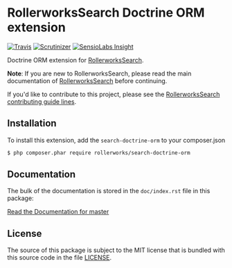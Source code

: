 RollerworksSearch Doctrine ORM extension
========================================

[![Travis](https://img.shields.io/travis/rollerworks/search-doctrine-orm.svg)](https://travis-ci.org/rollerworks/search-doctrine-orm)
[![Scrutinizer](https://img.shields.io/scrutinizer/g/rollerworks/search-doctrine-orm.svg)](https://scrutinizer-ci.com/g/rollerworks/search-doctrine-orm/)
[![SensioLabs Insight](https://img.shields.io/sensiolabs/i/4a8aa7d8-4e90-4097-aebb-ec0126f5217b.svg)](https://insight.sensiolabs.com/projects/4a8aa7d8-4e90-4097-aebb-ec0126f5217b)

Doctrine ORM extension for [RollerworksSearch][1].

**Note**: If you are new to RollerworksSearch, please read the main documentation
of [RollerworksSearch][1] before continuing.

If you'd like to contribute to this project, please see the [RollerworksSearch contributing guide lines][2].

Installation
------------

To install this extension, add the `search-doctrine-orm` to your composer.json

```bash
$ php composer.phar require rollerworks/search-doctrine-orm
```

Documentation
-------------

The bulk of the documentation is stored in the `doc/index.rst`
file in this package:

[Read the Documentation for master][3]

License
-------

The source of this package is subject to the MIT license that is bundled
with this source code in the file [LICENSE](LICENSE).

[1]: https://github.com/rollerworks/RollerworksSearch
[2]: https://github.com/rollerworks/RollerworksSearch#contributing
[3]: http://rollerworks-search-doctrine-orm.readthedocs.org/en/latest/
